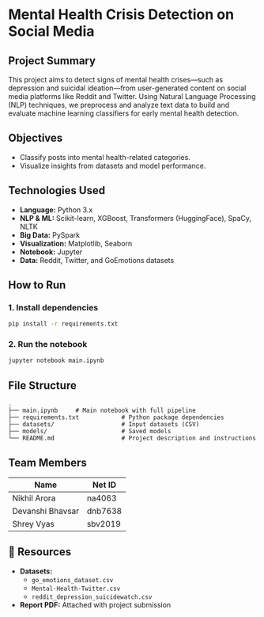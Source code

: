 # Mental Health Crisis Detection on Social Media

## Project Summary

This project aims to detect signs of mental health crises—such as depression and suicidal ideation—from user-generated content on social media platforms like Reddit and Twitter. Using Natural Language Processing (NLP) techniques, we preprocess and analyze text data to build and evaluate machine learning classifiers for early mental health detection.

## Objectives

- Classify posts into mental health-related categories.
- Visualize insights from datasets and model performance.

## Technologies Used

- **Language:** Python 3.x
- **NLP & ML:** Scikit-learn, XGBoost, Transformers (HuggingFace), SpaCy, NLTK
- **Big Data:** PySpark
- **Visualization:** Matplotlib, Seaborn
- **Notebook:** Jupyter
- **Data:** Reddit, Twitter, and GoEmotions datasets

## How to Run

### 1. Install dependencies
```bash
pip install -r requirements.txt
```

### 2. Run the notebook
```bash
jupyter notebook main.ipynb
```


## File Structure

```
.
├── main.ipynb     # Main notebook with full pipeline
├── requirements.txt            # Python package dependencies
├── datasets/                   # Input datasets (CSV)
├── models/                     # Saved models
└── README.md                   # Project description and instructions
```



## Team Members

| Name            | Net ID   |
|---------------- |----------|
| Nikhil Arora    | na4063   |
| Devanshi Bhavsar| dnb7638  |
| Shrey Vyas      | sbv2019  |

## 📎 Resources

- **Datasets:**
  - `go_emotions_dataset.csv`
  - `Mental-Health-Twitter.csv`
  - `reddit_depression_suicidewatch.csv`
- **Report PDF:** Attached with project submission


